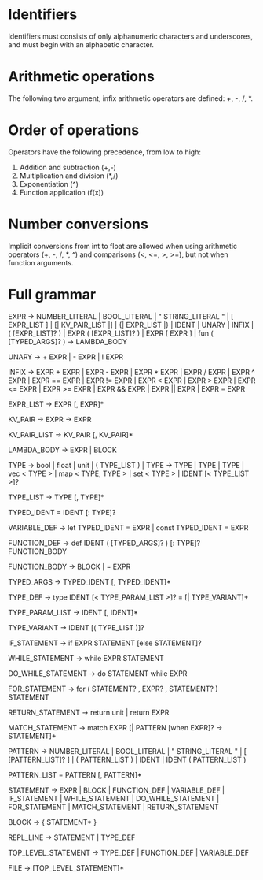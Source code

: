 # Identifiers
Identifiers must consists of only alphanumeric characters and underscores, and must begin with an alphabetic character.


# Arithmetic operations
The following two argument, infix arithmetic operators are defined: +, -, /, *.


# Order of operations
Operators have the following precedence, from low to high:
1. Addition and subtraction (+,-)
2. Multiplication and division (*,/)
3. Exponentiation (^)
4. Function application (f(x))



# Number conversions
Implicit conversions from int to float are allowed when using arithmetic operators (+, -, /, *, ^) and comparisons (<, <=, >, >=), but not when function arguments.


# Full grammar

EXPR -> NUMBER_LITERAL
      | BOOL_LITERAL
      | " STRING_LITERAL "
      | [ EXPR_LIST ]
      | [| KV_PAIR_LIST |]
      | {| EXPR_LIST |}
      | IDENT
      | UNARY
      | INFIX
      | ( [EXPR_LIST]? )
      | EXPR ( [EXPR_LIST]? )
      | EXPR [ EXPR ]
      | fun ( [TYPED_ARGS]? ) -> LAMBDA_BODY

UNARY -> + EXPR
       | - EXPR
       | ! EXPR

INFIX -> EXPR + EXPR
       | EXPR - EXPR
       | EXPR * EXPR
       | EXPR / EXPR
       | EXPR ^ EXPR
       | EXPR == EXPR
       | EXPR != EXPR
       | EXPR < EXPR
       | EXPR > EXPR
       | EXPR <= EXPR
       | EXPR >= EXPR
       | EXPR && EXPR
       | EXPR || EXPR
       | EXPR = EXPR

EXPR_LIST -> EXPR [, EXPR]*

KV_PAIR -> EXPR -> EXPR

KV_PAIR_LIST -> KV_PAIR [, KV_PAIR]*

LAMBDA_BODY -> EXPR
             | BLOCK


TYPE -> bool
      | float
      | unit
      | ( TYPE_LIST )
      | TYPE -> TYPE
      | TYPE | TYPE
      | vec < TYPE >
      | map < TYPE, TYPE >
      | set < TYPE >
      | IDENT [< TYPE_LIST >]?

TYPE_LIST -> TYPE [, TYPE]*


TYPED_IDENT = IDENT [: TYPE]?

VARIABLE_DEF -> let TYPED_IDENT = EXPR
              | const TYPED_IDENT = EXPR

FUNCTION_DEF -> def IDENT ( [TYPED_ARGS]? ) [: TYPE]? FUNCTION_BODY

FUNCTION_BODY -> BLOCK
               | = EXPR

TYPED_ARGS -> TYPED_IDENT [, TYPED_IDENT]*


TYPE_DEF -> type IDENT [< TYPE_PARAM_LIST >]? = [| TYPE_VARIANT]+

TYPE_PARAM_LIST -> IDENT [, IDENT]*

TYPE_VARIANT -> IDENT [( TYPE_LIST )]?


IF_STATEMENT -> if EXPR STATEMENT [else STATEMENT]?

WHILE_STATEMENT -> while EXPR STATEMENT

DO_WHILE_STATEMENT -> do STATEMENT while EXPR

FOR_STATEMENT -> for ( STATEMENT? , EXPR? , STATEMENT? ) STATEMENT

RETURN_STATEMENT -> return unit
                  | return EXPR

MATCH_STATEMENT -> match EXPR [| PATTERN [when EXPR]? -> STATEMENT]+

PATTERN -> NUMBER_LITERAL
      | BOOL_LITERAL
      | " STRING_LITERAL "
      | [ [PATTERN_LIST]? ]
      | ( PATTERN_LIST )
      | IDENT
      | IDENT ( PATTERN_LIST )

PATTERN_LIST = PATTERN [, PATTERN]*


STATEMENT -> EXPR
           | BLOCK
           | FUNCTION_DEF
           | VARIABLE_DEF
           | IF_STATEMENT
           | WHILE_STATEMENT
           | DO_WHILE_STATEMENT
           | FOR_STATEMENT
           | MATCH_STATEMENT
           | RETURN_STATEMENT

BLOCK -> { STATEMENT* }


REPL_LINE -> STATEMENT
           | TYPE_DEF

TOP_LEVEL_STATEMENT -> TYPE_DEF
                     | FUNCTION_DEF
                     | VARIABLE_DEF

FILE -> [TOP_LEVEL_STATEMENT]*

